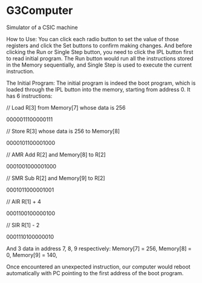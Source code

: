 # G3Computer
Simulator of a CSIC machine

How to Use:
You can click each radio button to set the value of those registers and click the Set buttons to confirm making changes. And before clicking the Run or Single Step button, you need to click the IPL button first to read initial program. The Run button would run all the instructions stored in the Memory sequentially, and Single Step is used to execute the current instruction.

The Initial Program:
The initial program is indeed the boot program, which is loaded through the IPL button into the memory, starting from address 0. It has 6 instructions:

// Load R[3] from Memory[7] whose data is 256

0000011100000111

// Store R[3] whose data is 256 to Memory[8]

0000101100001000

// AMR Add R[2] and Memory[8] to R[2]

0001001000001000	

// SMR Sub R[2] and Memory[9] to R[2]

0001011000001001

// AIR R[1] + 4       

0001100100000100	

// SIR R[1] - 2

0001110100000010

And 3 data in address 7, 8, 9 respectively:
Memory[7] = 256,
Memory[8] = 0,
Memory[9] = 140,

Once encountered an unexpected instruction, our computer would reboot automatically with PC pointing to the first address of the boot program.
